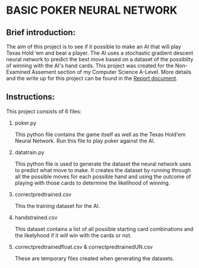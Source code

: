 BASIC POKER NEURAL NETWORK
==========================

Brief introduction:
-------------------

The aim of this project is to see if it possible to make an AI that will
play Texas Hold ‘em and beat a player. The AI uses a stochastic gradient 
descent neural network to predict the best move based on a dataset of the 
possibilty of winning with the AI's hand cards. This project was created 
for the Non-Examined Assement section of my Computer Science A-Level. More 
details and the write up for this project can be found in the [Report document](https://github.com/snowsnooks/poker-neuralnet/blob/master/Report.pdf).
  

Instructions:
-----------------

This project consists of 6 files:
1. poker.py

   This python file contains the game itself as well as the Texas Hold'em 
   Neural Network. Run this file to play poker against the AI.

2. datatrain.py

   This python file is used to generate the dataset the neural network uses
   to predict what move to make. It creates the dataset by running through
   all the possible moves for each possible hand and using the outcome of
   playing with those cards to determine the likelihood of winning.

3. correctpredtrained.csv
   
   This the training dataset for the AI.

4. handstrained.csv
   
   This dataset contains a list of all possible starting card combinations 
   and the likelyhood if it will win with the cards or not.

5. correctpredtrainedfloat.csv & correctpredtrainedUN.csv
   
   These are temporary files created when generating the datasets.
